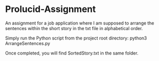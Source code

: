 # Prolucid-Assignment
An assignment for a job application where I am supposed to arrange the sentences within the short story in the txt file in alphabetical order. 

Simply run the Python script from the project root directory:
python3 ArrangeSentences.py

Once completed, you will find SortedStory.txt in the same folder.